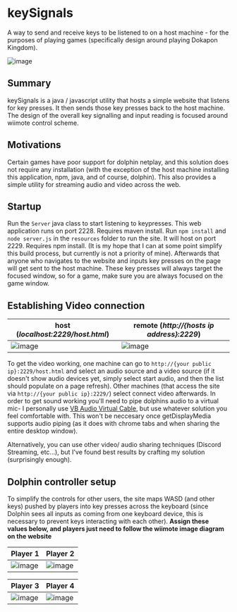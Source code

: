 # keySignals
A way to send and receive keys to be listened to on a host machine - for the purposes of playing games (specifically design around playing Dokapon Kingdom).

![image](https://user-images.githubusercontent.com/1131494/71322947-78984f80-249b-11ea-82ff-e8bee890c787.png)

## Summary
keySignals is a java / javascript utility that hosts a simple website that listens for key presses. It then sends those key presses back to the host machine. The design of the overall key signalling and input reading is focused around wiimote control scheme. 

## Motivations
Certain games have poor support for dolphin netplay, and this solution does not require any installation (with the exception of the host machine installing this application, npm, java, and of course, dolphin). This also provides a simple utility for streaming audio and video across the web. 

## Startup
Run the `Server` java class to start listening to keypresses. This web application runs on port 2228. Requires maven install. Run `npm install` and `node server.js` in the `resources` folder to run the site. It will host on port 2229. Requires npm install. (It is my hope that I can at some point simplify this build process, but currently is not a priority of mine).
Afterwards that anyone who navigates to the website and inputs key presses on the page will get sent to the host machine. 
These key presses will always target the focused window, so for a game, make sure you are always focused on the game window.

## Establishing Video connection

host (_localhost:2229/host.html_) | remote (_http://{hosts ip address}:2229_)
--- | ---
![image](https://user-images.githubusercontent.com/1131494/71323026-a631c880-249c-11ea-8a54-b06c66b62191.png) | ![image](https://user-images.githubusercontent.com/1131494/71323035-b77ad500-249c-11ea-8835-ec968cd3c8ef.png)

To get the video working, one machine can go to `http://{your public ip}:2229/host.html` and select an audio source and a video source (if it doesn't show audio devices yet, simply select start audio, and then the list should populate on a page refresh).
Other machines (that access the site via `http://{your public ip}:2229/`) select connect video afterwards.
In order to get sound working you'll need to pipe dolphins audio to a virtual mic- I personally use [VB Audio Virtual Cable](https://www.vb-audio.com/Cable/), but use whatever solution you feel comfortable with. This won't be neccesary once getDisplayMedia supports audio piping (as it does with chrome tabs and when sharing the entire desktop window).

Alternatively, you can use other video/ audio sharing techniques (Discord Streaming, etc...), but I've found best results by crafting my solution (surprisingly enough).

## Dolphin controller setup

To simplify the controls for other users, the site maps WASD (and other keys) pushed by players into key presses across the keyboard (since Dolphin sees all inputs as coming from one keyboard device, this is necessary to prevent keys interacting with each other).
**Assign these values below, and players just need to follow the wiimote image diagram on the website**

Player 1 | Player 2
--- | ---
![image](https://user-images.githubusercontent.com/1131494/71322803-aa101b80-2499-11ea-8da0-81b5188ee432.png) | ![image](https://user-images.githubusercontent.com/1131494/71322807-bac09180-2499-11ea-8e77-aac2b8124700.png)

Player 3 | Player 4
--- | ---
![image](https://user-images.githubusercontent.com/1131494/71322808-c90ead80-2499-11ea-9f6f-9734c5f19766.png) | ![image](https://user-images.githubusercontent.com/1131494/71322810-d4fa6f80-2499-11ea-9560-c8a035559093.png)
